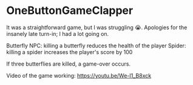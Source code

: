 # OneButtonGameClapper

It was a straightforward game, but I was struggling :sob:. Apologies for the insanely late turn-in; I had a lot going on. 
 
Butterfly NPC: killing a butterfly reduces the health of the player
Spider: killing a spider increases the player's score by 100

If three butterflies are killed, a game-over occurs. 

Video of the game working: 
https://youtu.be/We-I1_B8xck 
